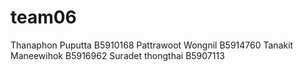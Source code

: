 # team06

Thanaphon Puputta B5910168
Pattrawoot Wongnil B5914760
Tanakit Maneewihok B5916962
Suradet  thongthai B5907113